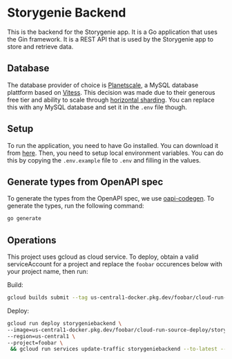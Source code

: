 # Storygenie Backend

This is the backend for the Storygenie app. It is a Go application that uses the Gin framework. It is a REST API that is used by the Storygenie app to store and retrieve data.

## Database
The database provider of choice is [Planetscale](https://planetscale.com/), a MySQL database plattform based on [Vitess](https://vitess.io/).
This decision was made due to their generous free tier and ability to scale through [horizontal sharding](https://planetscale.com/sharding).
You can replace this with any MySQL database and set it in the `.env` file though.

## Setup

To run the application, you need to have Go installed. You can download it from [here](https://golang.org/dl/).
Then, you need to setup local environment variables. You can do this by copying the `.env.example` file to `.env` and filling in the values.

## Generate types from OpenAPI spec

To generate the types from the OpenAPI spec, we use [oapi-codegen](https://github.com/deepmap/oapi-codegen). To generate the types, run the following command:

```bash
go generate
```

## Operations

This project uses gcloud as cloud service. To deploy, obtain a valid serviceAccount for a project and replace the `foobar` occurences below with your project name, then run:

Build:

```bash
gcloud builds submit --tag us-central1-docker.pkg.dev/foobar/cloud-run-source-deploy/storygeniebackend:latest
```

Deploy:

```bash
gcloud run deploy storygeniebackend \
--image=us-central1-docker.pkg.dev/foobar/cloud-run-source-deploy/storygeniebackend:latest \
--region=us-central1 \
--project=foobar \
 && gcloud run services update-traffic storygeniebackend --to-latest --region=us-central1 --project=foobar
```
